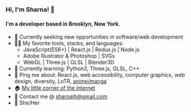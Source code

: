 ### Hi, I'm Sharna! 👋

#### I'm a developer based in Brooklyn, New York.

* 🔭 Currently seeking new opportunities in software/web development
* 🧙‍♂️ My favorite tools, stacks, and languages:
   * JavaScript(ES6+) | React.js | Redux.js | Node.js
   * Adobe Illustrator & Photoshop | SVGs
   * WebGL | Three.js | GLSL | Blender3D
* 📖 Currently learning: Python3, Three.js, GLSL, C++
* 💬 Ping me about: React.js, web accessibility, computer graphics, web design, diversity, LoTR, [anime/manga](https://anilist.co/user/frimize3n/)
* 🏠 [My little corner of the internet](https://sharna.dev)
* 💌 Contact me @ [sharnajh@gmail.com](mailto:sharnajh@gmail.com)
* 🌸 She/Her

